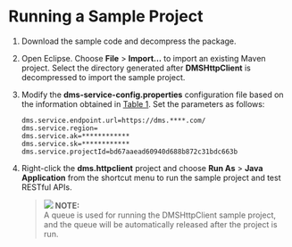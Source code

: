 # Running a Sample Project<a name="EN-US_TOPIC_0086094043"></a>

1.  Download the sample code and decompress the package.
2.  Open Eclipse. Choose  **File**  \>  **Import...**  to import an existing Maven project. Select the directory generated after  **DMSHttpClient**  is decompressed to import the sample project.
3.  Modify the  **dms-service-config.properties**  configuration file based on the information obtained in  [Table 1](environment-preparation.md#table621111583614). Set the parameters as follows:

    ```
    dms.service.endpoint.url=https://dms.****.com/ 
    dms.service.region= 
    dms.service.ak=************
    dms.service.sk=************
    dms.service.projectId=bd67aaead60940d688b872c31bdc663b
    ```

4.  Right-click the  **dms.httpclient**  project and choose  **Run As**  \>  **Java Application**  from the shortcut menu to run the sample project and test RESTful APIs.

    >![](/images/icon-note.gif) **NOTE:**   
    >A queue is used for running the DMSHttpClient sample project, and the queue will be automatically released after the project is run.  


